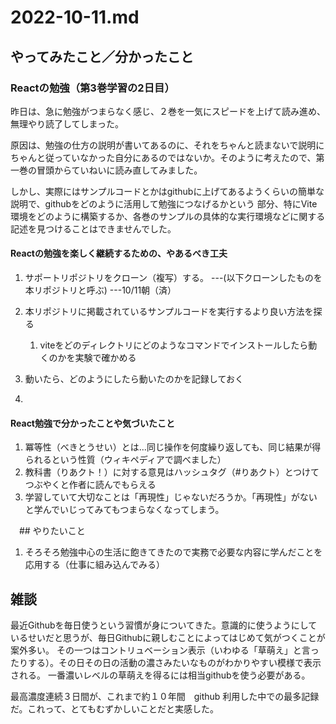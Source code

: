 # 2022-10-11.md

## やってみたこと／分かったこと

### Reactの勉強（第3巻学習の2日目）

昨日は、急に勉強がつまらなく感じ、２巻を一気にスピードを上げて読み進め、無理やり読了してしまった。

原因は、勉強の仕方の説明が書いてあるのに、それをちゃんと読まないで説明にちゃんと従っていなかった自分にあるのではないか。そのように考えたので、第一巻の冒頭からていねいに読み直してみました。  

しかし、実際にはサンプルコードとかはgithubに上げてあるようくらいの簡単な説明で、githubをどのように活用して勉強につなげるかという
部分、特にVite環境をどのように構築するか、各巻のサンプルの具体的な実行環境などに関する記述を見つけることはできませんでした。

#### Reactの勉強を楽しく継続するための、やあるべき工夫

1. サポートリポジトリをクローン（複写）する。 ---(以下クローンしたものを本リポジトリと呼ぶ) ---10/11朝（済）
2. 本リポジトリに掲載されているサンプルコードを実行するより良い方法を探る
    1. viteをどのディレクトリにどのようなコマンドでインストールしたら動くのかを実験で確かめる

1. 動いたら、どのようにしたら動いたのかを記録しておく
2. 

#### React勉強で分かったことや気づいたこと

1. 冪等性（べきとうせい）とは...同じ操作を何度繰り返しても、同じ結果が得られるという性質（ウィキペディアで調べました）
2. 教科書（りあクト！）に対する意見はハッシュタグ（#りあクト）とつけてつぶやくと作者に読んでもらえる
3. 学習していて大切なことは「再現性」じゃないだろうか。「再現性」がないと学んでいじってみてもつまらなくなってしまう。

　## やりたいこと
 
 1. そろそろ勉強中心の生活に飽きてきたので実務で必要な内容に学んだことを応用する（仕事に組み込んでみる）
 

## 雑談

最近Githubを毎日使うという習慣が身についてきた。意識的に使うようにしているせいだと思うが、毎日Githubに親しむことによってはじめて気がつくことが案外多い。
その一つはコントリュベーション表示（いわゆる「草萌え」と言ったりする）。その日その日の活動の濃さみたいなものがわかりやすい模様で表示される。
一番濃いレベルの草萌えを得るには相当githubを使う必要がある。  

最高濃度連続３日間が、これまで約１０年間　github 利用した中での最多記録だ。これって、とてもむずかしいことだと実感した。
